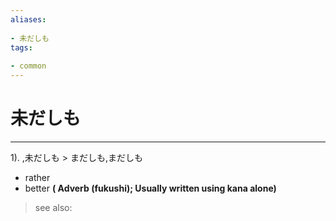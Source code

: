 ```yaml
---
aliases:
    
- 未だしも
tags:
    
- common
---
```


# 未だしも
---
1).
,未だしも > まだしも,まだしも

- rather
- better
**( Adverb (fukushi); Usually written using kana alone)**
> see also: 
            